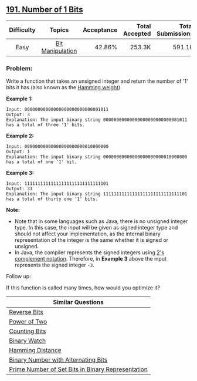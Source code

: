 ## [191. Number of 1 Bits](https://leetcode.com/problems/number-of-1-bits/)

| Difficulty | Topics | Acceptance | Total Accepted | Total Submissions |
| :-: | :-: | --: | --: | --: |
| Easy | [Bit Manipulation](https://leetcode.com/tag/bit-manipulation/) | 42.86% | 253.3K | 591.1K |

### Problem:

Write a function that takes an unsigned integer and return the number of '1' bits it has (also known as the [Hamming weight](http://en.wikipedia.org/wiki/Hamming_weight)).

**Example 1:**

```
Input: 00000000000000000000000000001011
Output: 3
Explanation: The input binary string 00000000000000000000000000001011 has a total of three '1' bits.
```

**Example 2:**

```
Input: 00000000000000000000000010000000
Output: 1
Explanation: The input binary string 00000000000000000000000010000000 has a total of one '1' bit.
```

**Example 3:**

```
Input: 11111111111111111111111111111101
Output: 31
Explanation: The input binary string 11111111111111111111111111111101 has a total of thirty one '1' bits.
```

**Note:**

- Note that in some languages such as Java, there is no unsigned integer type. In this case, the input will be given as signed integer type and should not affect your implementation, as the internal binary representation of the integer is the same whether it is signed or unsigned.
- In Java, the compiler represents the signed integers using [2's complement notation](https://en.wikipedia.org/wiki/Two%27s_complement). Therefore, in **Example 3** above the input represents the signed integer `-3`.

Follow up:

If this function is called many times, how would you optimize it?

| Similar Questions |
| --- |
| [Reverse Bits](https://leetcode.com/problems/reverse-bits/) |
| [Power of Two](https://leetcode.com/problems/power-of-two/) |
| [Counting Bits](https://leetcode.com/problems/counting-bits/) |
| [Binary Watch](https://leetcode.com/problems/binary-watch/) |
| [Hamming Distance](https://leetcode.com/problems/hamming-distance/) |
| [Binary Number with Alternating Bits](https://leetcode.com/problems/binary-number-with-alternating-bits/) |
| [Prime Number of Set Bits in Binary Representation](https://leetcode.com/problems/prime-number-of-set-bits-in-binary-representation/) |
